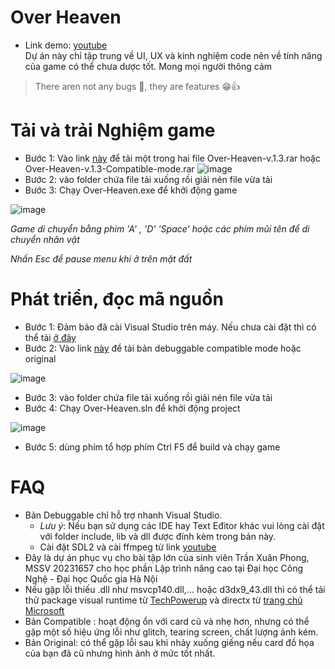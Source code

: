 # Over Heaven
- Link demo: [youtube](https://www.youtube.com/watch?v=Di--rG62d9g)
</br>Dự án này chỉ tập trung về UI, UX và kinh nghiệm code nên về tính năng của game có thể chưa dược tốt. Mong mọi người thông cảm
> There aren not any bugs 🐛, they are features 😁👍
# Tải và trải Nghiệm game
- Bước 1: Vào link [này](https://github.com/TranXuanPhong25/Over-Heaven/releases/tag/release-v1.3) để tải một trong hai file Over-Heaven-v.1.3.rar hoặc Over-Heaven-v.1.3-Compatible-mode.rar
![image](https://github.com/TranXuanPhong25/Over-Heaven/assets/89262558/ecc4f332-776e-452f-b800-1ec1db31e7c7)
- Bước 2: vào folder chứa file tải xuống rồi giải nén file vừa tải
- Bước 3: Chạy Over-Heaven.exe để khởi động game

![image](https://github.com/TranXuanPhong25/Over-Heaven/assets/89262558/13f89f0c-3540-4863-ae4e-9b1f34767c87)


*Game di chuyển bằng phím 'A' , 'D' 'Space' hoặc các phím mũi tên để di chuyển nhân vật*


*Nhấn Esc để pause menu khi ở trên mặt đất*

# Phát triển, đọc mã nguồn 
- Bước 1: Đảm bảo đã cài Visual Studio trên máy. Nếu chưa cài đặt thì có thể tải [ở đây](https://visualstudio.microsoft.com)
- Bước 2: Vào link [này](https://github.com/TranXuanPhong25/Over-Heaven/releases/tag/release-v1.3) để tải bản debuggable compatible mode hoặc original

![image](https://github.com/TranXuanPhong25/Over-Heaven/assets/89262558/38a2e7b7-e181-46f8-aab2-0e3f58b50f7e)

- Bước 3: vào folder chứa file tải xuống rồi giải nén file vừa tải
- Bước 4: Chạy Over-Heaven.sln để khởi động project

  
![image](https://github.com/TranXuanPhong25/Over-Heaven/assets/89262558/a82c6697-4dd5-4f0b-ba9b-b0989ff5e98b)
- Bước 5: dùng phím tổ hợp phím Ctrl F5 để build và chạy game

# FAQ
- Bản Debuggable chỉ hỗ trợ nhanh Visual Studio.
  - *Lưu ý*: Nếu bạn sử dụng các IDE hay Text Eđitor khác vui lòng cài đặt với folder include, lib và dll được đính kèm trong bản này.
  - Cài đặt SDL2 và cài ffmpeg từ link [youtube](https://www.youtube.com/watch?v=IECI72XEox0)
- Đây là dự án phục vụ cho bài tập lớn của sinh viên Trần Xuân Phong, MSSV 20231657 cho học phần Lập trình nâng cao tại Đại học Công Nghệ - Đại học Quốc gia Hà Nội
- Nếu gặp lỗi thiếu .dll như msvcp140.dll,... hoặc d3dx9_43.dll thì có thể tải thử package visual runtime từ [TechPowerup](https://www.techpowerup.com/download/visual-c-redistributable-runtime-package-all-in-one) và directx từ [trang chủ Microsoft](https://www.microsoft.com/en-us/download/details.aspx?id=35)
- Bản Compatible : hoạt động ổn với card cũ và nhẹ hơn, nhưng có thể gặp một số hiệu ứng lỗi như glitch, tearing screen, chất lượng ảnh kém.
- Bản Original: có thể gặp lỗi sau khi nhảy xuống giếng nếu card đồ họa của bạn đã cũ nhưng hình ảnh ở mức tốt nhất.

